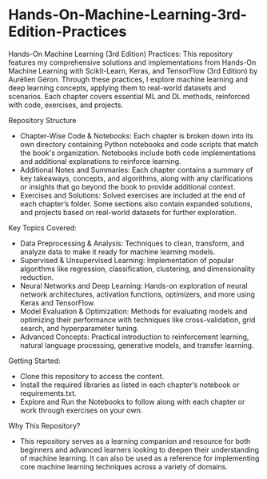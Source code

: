 # Hands-On-Machine-Learning-3rd-Edition-Practices
Hands-On Machine Learning (3rd Edition) Practices: 
This repository features my comprehensive solutions and implementations from Hands-On Machine Learning with Scikit-Learn, Keras, and TensorFlow (3rd Edition) by Aurélien Géron. Through these practices, I explore machine learning and deep learning concepts, applying them to real-world datasets and scenarios. Each chapter covers essential ML and DL methods, reinforced with code, exercises, and projects.

Repository Structure
- Chapter-Wise Code & Notebooks: Each chapter is broken down into its own directory containing Python notebooks and code scripts that match the book's organization. Notebooks include both code implementations and additional explanations to reinforce learning.
- Additional Notes and Summaries: Each chapter contains a summary of key takeaways, concepts, and algorithms, along with any clarifications or insights that go beyond the book to provide additional context.
- Exercises and Solutions: Solved exercises are included at the end of each chapter’s folder. Some sections also contain expanded solutions, and projects based on real-world datasets for further exploration.

Key Topics Covered:
- Data Preprocessing & Analysis: Techniques to clean, transform, and analyze data to make it ready for machine learning models.
- Supervised & Unsupervised Learning: Implementation of popular algorithms like regression, classification, clustering, and dimensionality reduction.
- Neural Networks and Deep Learning: Hands-on exploration of neural network architectures, activation functions, optimizers, and more using Keras and TensorFlow.
- Model Evaluation & Optimization: Methods for evaluating models and optimizing their performance with techniques like cross-validation, grid search, and hyperparameter tuning.
- Advanced Concepts: Practical introduction to reinforcement learning, natural language processing, generative models, and transfer learning.

Getting Started:
- Clone this repository to access the content.
- Install the required libraries as listed in each chapter’s notebook or requirements.txt.
- Explore and Run the Notebooks to follow along with each chapter or work through exercises on your own.

Why This Repository?
- This repository serves as a learning companion and resource for both beginners and advanced learners looking to deepen their understanding of machine learning. It can also be used as a reference for implementing core machine learning techniques across a variety of domains.

